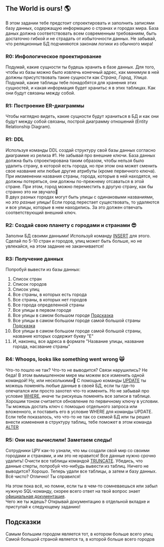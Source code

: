 ## The World is ours! 🌎

В этом задании тебе предстоит спроектировать и заполнить записями базу данных, содержащую информацию о странах и городах мира. База даных должна соответствовать всем современным требованиям, быть достаточно гибкой и не страдать от избыточности данных. Не забывай, что реляционные БД подчиняются законам логики из обычного мира!

### R0: Инфологическое проектирование
Подумай, какие сущности ты будешь хранить в базе данных. Для того, чтобы из базы можно было извлечь конечный адрес, как минимум в ней должны присутствовать такие сущности как _Страна_, _Город_, _Улица_. Подумай, какие таблицы тебе понадобятся для хранения этих сущностей, и какая информация будет хранитьс я в этих таблицах. Как они будут связаны между собой. 

### R1: Построение ER-диаграммы
Чтобы наглядно видеть, какие сущности будут храниться в БД и как они будут между собой связаны, построй диаграмму отношений (Entity Relationship Diagram).

### R1: DDL
Используя команды DDL создай структуру свой базы данных согласно диаграмме из релиза #1. Не забывай про внешние ключи. База данных должна быть спроектирована таким образом, чтобы нельзя было удалить страну, в которой есть города, но при этом она может сменить свое название или любые другие атрибуты (кроме первичного ключа). При имзменении названия страны, города, которые в ней находятся, не должны потеряться, они должны по-прежнему отсаваться в этой стране. При этом, город можно переместить в другую страну, как бы странно это ни звучало🙂  
  В двух разных городах могут быть улицы с одинаковыми названиями, но _это разные улицы!_ Если город перестает существовать, то удаляются и все улицы, которые в нем находились. За это должен отвечать соответствующий внешний ключ. 

### R2: Создай свою планету с городами и странами 😎

Заполни БД своими данными! Используй команду [INSERT](https://postgrespro.ru/docs/postgresql/13/dml-insert) для этого. Сделай по 5-10 стран и городов, улиц может быть больше, но не увлекайся, на этом задание не заканчивается!

### R3: Получение данных
Попробуй вывести из базы данных:
1. Список стран
1. Список городов
1. Список улиц
1. Все страны, в которых есть города
1. Все страны, в которых нет городов
1. Все города определенной страны
1. Все улицы в первом городе
1. Все улицы в самом большом городе [Подсказка](#help)
1. Все улицы в самом большом городе самой большой страны [Подсказка](#help)
1. Все улицы в самом большом городе самой большой страны, название которых содержит букву "Е"
1. И, наконец, все адреса в формате "Название улицы, название города, насзвание страны"

### R4: Whoops, looks like something went wrong 🙀
Что-то пошло не так? Что-то не выводится? Связи нарушились? Не беда! В этом вымышленном мире мы можем все изменить одной командой! Ну, или несколькими🙂
С помощью команды [UPDATE](https://postgrespro.ru/docs/postgresql/13/dml-update) ты можешь поменять любые данные в своей БД, если ты где-то опечатался или просто захотел что-то изменить. Но не забывай про условие [WHERE](https://postgrespro.ru/docs/postgresql/13/queries-table-expressions#QUERIES-WHERE), иначе ты рискуешь поменять все записи в таблице. Хорошим тоном считается обновление по первичному ключу в условии. Ты можешь достать ключ с помощью отдельного запроса или вложенного, и поставить его в условие WHERE для команды UPDATE.   
  Если тебе показалось, что что-то не так со схемой БД или ты решил внести изменения в структуру таблиц, тебе поможет в этом команда [ALTER](https://postgrespro.ru/docs/postgresql/13/ddl-alter)

### R5: Они нас вычислили! Заметаем следы!
Сотрудники ЦРУ как-то узнали, что мы создали свой мир со своими городами и странами, и им это не нравится! Все данные нужно срочно удалить! Очисти все таблицы командой [TRUNCATE](https://postgrespro.ru/docs/postgresql/13/sql-truncate). Убедись, что данные стерты, попробуй что-нибудь вывести из таблиц. Ничего не выводится? Хорошо. Теперь удали все таблицы, а затем и базу данных.  
Всё чисто? Отлично! Ты справился!  

На этом пока всё, но помни, если ты в чем-то сомневаешься или забыл нужную SQL-команду, скорее всего ответ на твой вопрос знает [официальная документация](https://postgrespro.ru/docs/postgresql/13/index).  
Чего же ты ждешь? Открывай документацию в отдельной вкладке и приступай к следующему заданию!

<a name="help"><h2>Подсказки</h2></a>
Самым большим городом является тот, в котором больше всего улиц  
Самой большой страной является та, в которой больше всего городов  
